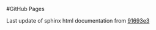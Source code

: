 #GitHub Pages

Last update of sphinx html documentation from [91693e3](https://github.com/rhwhite/numeric_2022/tree/91693e38be2379e95a9aaec21010029a768dbe5a)
